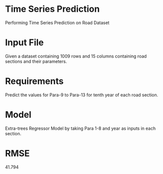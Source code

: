 # Time Series Prediction
Performing Time Series Prediction on Road Dataset

# Input File
Given a dataset containing 1009 rows and 15 columns containing road sections and their parameters.

# Requirements
Predict the values for Para-9 to Para-13 for tenth year of each road section.

# Model
Extra-trees Regressor Model by taking Para 1-8 and year as inputs in each section.

# RMSE
41.794

